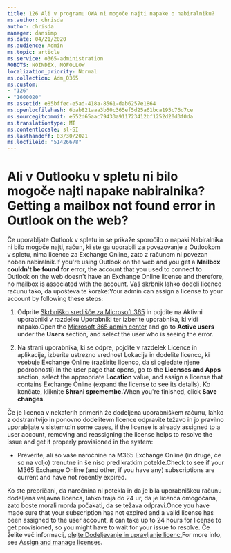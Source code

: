 ```yaml
---
title: 126 Ali v programu OWA ni mogoče najti napake o nabiralniku?
ms.author: chrisda
author: chrisda
manager: dansimp
ms.date: 04/21/2020
ms.audience: Admin
ms.topic: article
ms.service: o365-administration
ROBOTS: NOINDEX, NOFOLLOW
localization_priority: Normal
ms.collection: Adm_O365
ms.custom:
- "126"
- "1600020"
ms.assetid: e85bffec-e5ad-418a-8561-dab6257e1864
ms.openlocfilehash: 6bab821aaa3b50c365ef5d25a61bca195c76d7ce
ms.sourcegitcommit: e552d65aac79433a911723412bf1252d20d3f0da
ms.translationtype: MT
ms.contentlocale: sl-SI
ms.lasthandoff: 03/30/2021
ms.locfileid: "51426678"
---
```

# <a name="getting-a-mailbox-not-found-error-in-outlook-on-the-web"></a><span data-ttu-id="3f03f-102">Ali v Outlooku v spletu ni bilo mogoče najti napake nabiralnika?</span><span class="sxs-lookup"><span data-stu-id="3f03f-102">Getting a mailbox not found error in Outlook on the web?</span></span>

<span data-ttu-id="3f03f-103">Če uporabljate Outlook v spletu in  se prikaže sporočilo o napaki Nabiralnika ni bilo mogoče najti, račun, ki ste ga uporabili za povezovanje z Outlookom v spletu, nima licence za Exchange Online, zato z računom ni povezan noben nabiralnik.</span><span class="sxs-lookup"><span data-stu-id="3f03f-103">If you're using Outlook on the web and you get a **Mailbox couldn't be found for** error, the account that you used to connect to Outlook on the web doesn't have an Exchange Online license and therefore, no mailbox is associated with the account.</span></span> <span data-ttu-id="3f03f-104">Vaš skrbnik lahko dodeli licenco računu tako, da upošteva te korake:</span><span class="sxs-lookup"><span data-stu-id="3f03f-104">Your admin can assign a license to your account by following these steps:</span></span>

1. <span data-ttu-id="3f03f-105">Odprite  [Skrbniško središče za Microsoft 365](https://portal.office.com/adminportal/home#/homepage)  in pojdite na Aktivni uporabniki v razdelku Uporabniki ter izberite uporabnika, ki vidi napako.</span><span class="sxs-lookup"><span data-stu-id="3f03f-105">Open the [Microsoft 365 admin center](https://portal.office.com/adminportal/home#/homepage) and go to **Active users** under the **Users** section, and select the user who is seeing the error.</span></span>

2. <span data-ttu-id="3f03f-106">Na strani uporabnika, ki se  odpre, pojdite v razdelek  Licence in aplikacije, izberite ustrezno vrednost Lokacija in dodelite licenco, ki vsebuje Exchange Online (razširite licenco, da si ogledate njene podrobnosti).</span><span class="sxs-lookup"><span data-stu-id="3f03f-106">In the user page that opens, go to the **Licenses and Apps** section, select the appropriate **Location** value, and assign a license that contains Exchange Online (expand the license to see its details).</span></span> <span data-ttu-id="3f03f-107">Ko končate, kliknite **Shrani spremembe.**</span><span class="sxs-lookup"><span data-stu-id="3f03f-107">When you're finished, click **Save changes**.</span></span>

<span data-ttu-id="3f03f-108">Če je licenca v nekaterih primerih že dodeljena uporabniškem računu, lahko z odstranitvijo in ponovno dodelitevm licence odpravite težavo in jo pravilno uporabljate v sistemu:</span><span class="sxs-lookup"><span data-stu-id="3f03f-108">In some cases, if the license is already assigned to a user account, removing and reassigning the license helps to resolve the issue and get it properly provisioned in the system:</span></span> 

- <span data-ttu-id="3f03f-109">Preverite, ali so vaše naročnine na M365 Exchange Online (in druge, če so na voljo) trenutne in še niso pred kratkim potekle.</span><span class="sxs-lookup"><span data-stu-id="3f03f-109">Check to see if your M365 Exchange Online (and other, if you have any) subscriptions are current and have not recently expired.</span></span>

<span data-ttu-id="3f03f-110">Ko ste prepričani, da naročnina ni potekla in da je bila uporabniškeu računu dodeljena veljavna licenca, lahko traja do 24 ur, da je licenca omogočana, zato boste morali morda počakati, da se težava odpravi.</span><span class="sxs-lookup"><span data-stu-id="3f03f-110">Once you have made sure that your subscription has not expired and a valid license has been assigned to the user account, it can take up to 24 hours for license to get provisioned, so you might have to wait for your issue to resolve.</span></span> <span data-ttu-id="3f03f-111">Če želite več informacij, [glejte Dodeljevanje in upravljanje licenc.](https://docs.microsoft.com/deployoffice/overview-licensing-activation-microsoft-365-apps#assign-and-manage-licenses)</span><span class="sxs-lookup"><span data-stu-id="3f03f-111">For more info, see [Assign and manage licenses](https://docs.microsoft.com/deployoffice/overview-licensing-activation-microsoft-365-apps#assign-and-manage-licenses).</span></span>